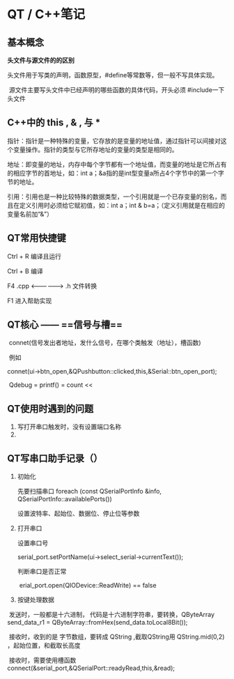 # QT / C++笔记

## 基本概念

**头文件与源文件的的区别**

​	头文件用于写类的声明，函数原型，#define等常数等，但一般不写具体实现。

​	源文件主要写头文件中已经声明的哪些函数的具体代码，开头必须 #include一下头文件

## C++中的 this , & , 与 *

​	指针：指针是一种特殊的变量，它存放的是变量的地址值，通过指针可以间接对这个变量操作。指针的类型与它所存地址的变量的类型是相同的。

​	地址：即变量的地址，内存中每个字节都有一个地址值，而变量的地址是它所占有的相应字节的首地址，如：int a；&a指的是int型变量a所占4个字节中的第一个字节的地址。

​	引用：引用也是一种比较特殊的数据类型，一个引用就是一个已存变量的别名，而且在定义引用时必须给它赋初值，如：int a；int & b=a；（定义引用就是在相应的变量名前加“&”）



## QT常用快捷键

 Ctrl + R  编译且运行

 Ctrl + B    编译

F4   .cpp   <------> .h   文件转换

F1     进入帮助实现



## QT核心 —— ==信号与槽==

​	connet(信号发出者地址，发什么信号，在哪个类触发（地址），槽函数)

​	例如

​	connet(ui->btn_open,&QPushbutton::clicked,this,&Serial::btn_open_port);

​	Qdebug = printf() = count <<



## QT使用时遇到的问题

1. 写打开串口触发时，没有设置端口名称
2. 

## QT写串口助手记录（）

1. 初始化

   先要扫描串口     foreach (const QSerialPortInfo &info, QSerialPortInfo::availablePorts())

   设置波特率、起始位、数据位、停止位等参数

2. 打开串口 

   设置串口号
   
   
      serial_port.setPortName(ui->select_serial->currentText());
   
   判断串口是否正常
   
   ​	erial_port.open(QIODevice::ReadWrite) == false
   
3.  按键处理数据

   ​	发送时，一般都是十六进制， 代码是十六进制字符串，要转换，QByteArray send_data_r1 = QByteArray::fromHex(send_data.toLocal8Bit());	

   ​	接收时，收到的是 字节数组，要转成 QString ,截取QString用  QString.mid(0,2) ，起始位置，和截取长高度 

   ​	接收时，需要使用槽函数 connect(&serial_port,&QSerialPort::readyRead,this,&read); 